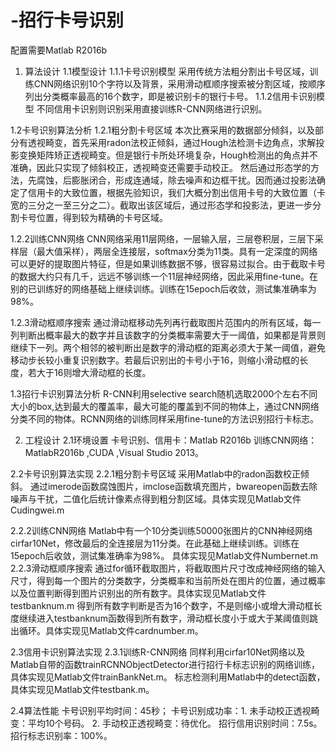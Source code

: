 # -招行卡号识别
配置需要Matlab R2016b
1.	算法设计
1.1模型设计
1.1.1卡号识别模型
采用传统方法粗分割出卡号区域，训练CNN网络识别10个字符以及背景，采用滑动框顺序搜索被分割区域，按顺序列出分类概率最高的16个数字，即是被识别卡的银行卡号。
1.1.2信用卡识别模型
不同信用卡识别则识别采用直接训练R-CNN网络进行识别。

1.2卡号识别算法分析
1.2.1粗分割卡号区域
	本次比赛采用的数据部分倾斜，以及部分有透视畸变，首先采用radon法校正倾斜，通过Hough法检测卡边角点，求解投影变换矩阵矫正透视畸变。但是银行卡所处环境复杂，Hough检测出的角点并不准确，因此只实现了倾斜校正，透视畸变还需要手动校正。
然后通过形态学的方法，先腐蚀，后膨胀闭合，形成连通域，除去噪声和边框干扰。因而通过投影法确定了信用卡的大致位置，根据先验知识，我们大概分割出信用卡号的大致位置（卡宽的三分之一至三分之二）。截取出该区域后，通过形态学和投影法，更进一步分割卡号位置，得到较为精确的卡号区域。

1.2.2训练CNN网络
	CNN网络采用11层网络，一层输入层，三层卷积层，三层下采样层（最大值采样），两层全连接层，softmax分类为11类。具有一定深度的网络可以更好的提取图片特征，但是如果训练数据不够，很容易过拟合。由于截取卡号的数据大约只有几千，远远不够训练一个11层神经网络，因此采用fine-tune。在别的已训练好的网络基础上继续训练。训练在15epoch后收敛，测试集准确率为98%。

1.2.3滑动框顺序搜索
	通过滑动框移动先列再行截取图片范围内的所有区域，每一列判断出概率最大的数字并且该数字的分类概率需要大于一阈值，如果都是背景则继续下一列。两个相邻的被判断出是数字的滑动框的距离必须大于某一阈值，避免移动步长较小重复识别数字。若最后识别出的卡号小于16，则缩小滑动框的长度，若大于16则增大滑动框的长度。

1.3招行卡识别算法分析
	R-CNN利用selective search随机选取2000个左右不同大小的box,达到最大的覆盖率，最大可能的覆盖到不同的物体上，通过CNN网络分类不同的物体。RCNN网络的训练同样采用fine-tune的方法识别招行卡标志。




2.	工程设计
2.1环境设置
	卡号识别、信用卡：Matlab R2016b
  训练CNN网络：MatlabR2016b ,CUDA ,Visual Studio 2013。

2.2卡号识别算法实现
2.2.1粗分割卡号区域
	采用Matlab中的radon函数校正倾斜。
通过imerode函数腐蚀图片，imclose函数填充图片，bwareopen函数去除噪声与干扰，二值化后统计像素点得到粗分割区域。具体实现见Matlab文件Cudingwei.m

2.2.2训练CNN网络
Matlab中有一个10分类训练50000张图片的CNN神经网络cirfar10Net，修改最后的全连接层为11分类。在此基础上继续训练。训练在15epoch后收敛，测试集准确率为98%。
具体实现见Matlab文件Numbernet.m
2.2.3滑动框顺序搜索
	通过for循环截取图片，将截取图片尺寸改成神经网络的输入尺寸，得到每一个图片的分类数字，分类概率和当前所处在图片的位置，通过概率以及位置判断得到图片识别出的所有数字。具体实现见Matlab文件testbanknum.m
得到所有数字判断是否为16个数字，不是则缩小或增大滑动框长度继续进入testbanknum函数得到所有数字，滑动框长度小于或大于某阈值则跳出循环。具体实现见Matlab文件cardnumber.m。

2.3信用卡识别算法实现
2.3.1训练R-CNN网络
同样利用cirfar10Net网络以及Matlab自带的函数trainRCNNObjectDetector进行招行卡标志识别的网络训练，具体实现见Matlab文件trainBankNet.m。
标志检测利用Matlab中的detect函数，具体实现见Matlab文件testbank.m。

2.4算法性能
卡号识别平均时间：45秒；
卡号识别成功率：1. 未手动校正透视畸变：平均10个号码。
2. 手动校正透视畸变：待优化。
招行信用识别时间：7.5s。
招行标志识别率：100%。

